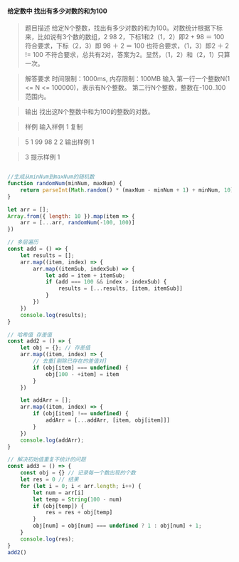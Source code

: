 #### 给定数中  找出有多少对数的和为100

> 题目描述
> 给定N个整数，找出有多少对数的和为100。对数统计根据下标来，比如说有3个数的数组，2 98 2，下标1和2（1，2）即2 + 98 ＝ 100 符合要求，下标（2，3）即 98 ＋ 2 ＝ 100 也符合要求，（1，3）即2 ＋ 2 != 100 不符合要求，总共有2对，答案为2。显然，（1，2）和（2，1）只算一次。

> 解答要求
> 时间限制：1000ms, 内存限制：100MB
> 输入
> 第一行一个整数N(1 <= N <= 100000)，表示有N个整数。
> 第二行N个整数，整数在-100..100范围内。

> 输出
> 找出这N个整数中和为100的整数的对数。 

> 样例
> 输入样例 1 复制

> 5
> 1 99 98 2 2
> 输出样例 1

> 3
> 提示样例 1

```js

//生成从minNum到maxNum的随机数
function randomNum(minNum, maxNum) {
    return parseInt(Math.random() * (maxNum - minNum + 1) + minNum, 10)
}

let arr = [];
Array.from({ length: 10 }).map(item => {
    arr = [...arr, randomNum(-100, 100)]
})

// 多层遍历
const add = () => {
    let results = [];
    arr.map((item, index) => {
        arr.map((itemSub, indexSub) => {
            let add = item + itemSub;
            if (add === 100 && index > indexSub) {
                results = [...results, [item, itemSub]]
            }
        })
    })
    console.log(results);
}

// 哈希值 存差值
const add2 = () => {
    let obj = {}; // 存差值
    arr.map((item, index) => {
        // 去重[剔除已存在的差值对]
        if (obj[item] === undefined) {
            obj[100 - +item] = item
        }
    })

    let addArr = [];
    arr.map((item, index) => {
        if (obj[item] !== undefined) {
            addArr = [...addArr, [item, obj[item]]]
        }
    })
    console.log(addArr);
}

// 解决初始值重复不统计的问题
const add3 = () => {
    const obj = {} // 记录每一个数出现的个数
    let res = 0 // 结果
    for (let i = 0; i < arr.length; i++) {
        let num = arr[i]
        let temp = String(100 - num)
        if (obj[temp]) {
            res = res + obj[temp]
        }
        obj[num] = obj[num] === undefined ? 1 : obj[num] + 1;
    }
    console.log(res);
}
add2() 
```
